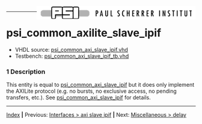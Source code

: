 <img align="right" src="../psi_logo.png">

***
# psi_common_axilite_slave_ipif
- VHDL source: [psi_common_axi_slave_ipif.vhd](../../hdl/psi_common_axilite_slave_ipif.vhd)
- Testbench: [psi_common_axi_slave_ipif_tb.vhd](../../testbench/psi_common_axilite_slave_ipif_tb/psi_common_axilite_slave_ipif_tb.vhd)


### 1 Description

This entity is equal to [psi_common_axi_slave_ipif](./ch10_5_axi_slave_ipif.md) but it does only implement the AXILite protocol (e.g. no bursts, no exclusive access, no pending transfers, etc.). See [psi_common_axi_slave_ipif](./ch10_5_axi_slave_ipif.md) for details.

***
[Index](../psi_common_index.md) **|** Previous: [Interfaces > axi slave ipif](./ch10_5_axi_slave_ipif.md) **|**
Next: [Miscellaneous > delay](../ch11_misc/ch11_1_delay.md)
